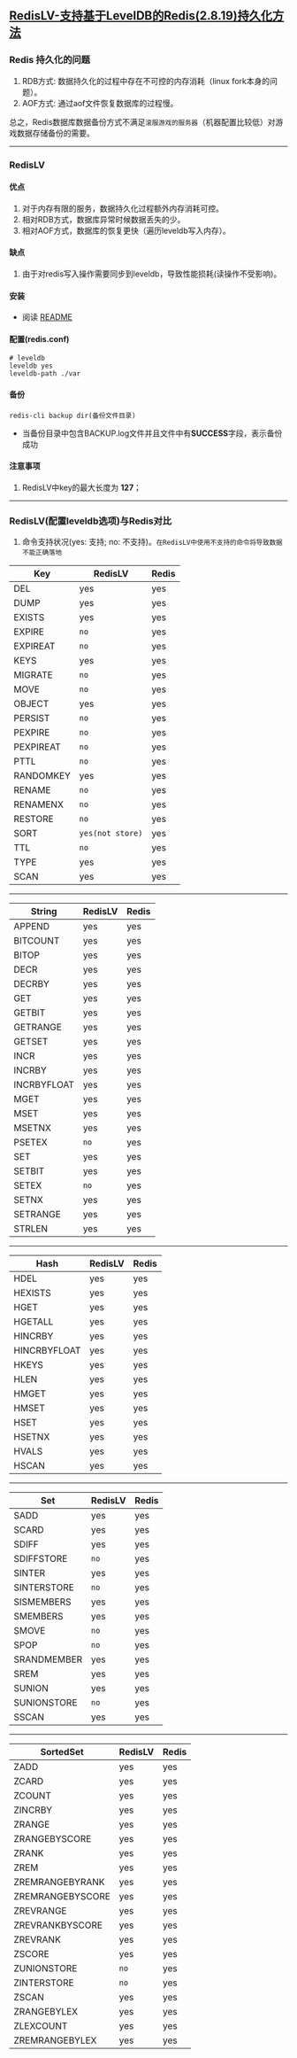 [RedisLV-支持基于LevelDB的Redis(2.8.19)持久化方法](https://github.com/ivanabc/RedisLV)
---

### Redis 持久化的问题
1. RDB方式: 数据持久化的过程中存在不可控的内存消耗（linux fork本身的问题）。
2. AOF方式: 通过aof文件恢复数据库的过程慢。

总之，Redis数据库数据备份方式不满足`滚服游戏的服务器`（机器配置比较低）对游戏数据存储备份的需要。

---
### RedisLV 

#### 优点
1. 对于内存有限的服务，数据持久化过程额外内存消耗可控。
2. 相对RDB方式，数据库异常时候数据丢失的少。
2. 相对AOF方式，数据库的恢复更快（遍历leveldb写入内存）。

#### 缺点

1. 由于对redis写入操作需要同步到leveldb，导致性能损耗(读操作不受影响)。

#### 安装
* 阅读 [README](README)

#### 配置(redis.conf)
~~~
# leveldb 
leveldb yes
leveldb-path ./var 
~~~

#### 备份
```
redis-cli backup dir(备份文件目录)
```
* 当备份目录中包含BACKUP.log文件并且文件中有**SUCCESS**字段，表示备份成功

#### 注意事项
1. RedisLV中key的最大长度为 **127**；

---
### RedisLV(配置leveldb选项)与Redis对比

1. 命令支持状况(yes: 支持; no: 不支持)。`在RedisLV中使用不支持的命令将导致数据不能正确落地`


| Key         |  RedisLV       | Redis        |
|-------------|----------------| -------------|
| DEL         |       yes      |      yes     |
| DUMP        |       yes      |      yes     |
| EXISTS      |       yes      |      yes     |
| EXPIRE      |       `no`     |      yes     |
| EXPIREAT    |       `no`     |      yes     |
| KEYS        |       yes      |      yes     |
| MIGRATE     |       `no`     |      yes     |
| MOVE        |       `no`     |      yes     |
| OBJECT      |       yes      |      yes     |
| PERSIST     |       `no`     |      yes     |
| PEXPIRE     |       `no`     |      yes     |
| PEXPIREAT   |       `no`     |      yes     |
| PTTL        |       `no`     |      yes     |
| RANDOMKEY   |       yes      |      yes     |
| RENAME      |       `no`     |      yes     |
| RENAMENX    |       `no`     |      yes     |
| RESTORE     |       `no`     |      yes     |
| SORT        |`yes(not store)`|      yes     |
| TTL         |       `no`     |      yes     |
| TYPE        |       yes      |      yes     |
| SCAN        |       yes      |      yes     |

---

| String      | RedisLV        | Redis        |
|-------------|----------------|--------------|
| APPEND      |       yes      |      yes     |
| BITCOUNT    |       yes      |      yes     |
| BITOP       |       yes      |      yes     |
| DECR        |       yes      |      yes     |
| DECRBY      |       yes      |      yes     |
| GET	        |       yes      |      yes     |
| GETBIT      |       yes      |      yes     |
| GETRANGE    |       yes      |      yes     |
| GETSET      |       yes      |      yes     |
| INCR        |       yes      |      yes     |
| INCRBY      |       yes      |      yes     |
| INCRBYFLOAT |       yes      |      yes     |
| MGET        |       yes      |      yes     |
| MSET        |       yes      |      yes     |
| MSETNX      |       yes      |      yes     |
| PSETEX      |       `no`     |      yes     |
| SET         |       yes      |      yes     |
| SETBIT      |       yes      |      yes     |
| SETEX       |       `no`     |      yes     |
| SETNX       |       yes      |      yes     |
| SETRANGE    |       yes      |      yes     |
| STRLEN      |       yes      |      yes     |

---

| Hash        | RedisLV        | Redis        |
|-------------|----------------|--------------|
| HDEL        |       yes      |      yes     | 
| HEXISTS     |       yes      |      yes     |
| HGET        |       yes      |      yes     |
| HGETALL     |       yes      |      yes     |
| HINCRBY     |       yes      |      yes     |
| HINCRBYFLOAT|       yes      |      yes     |
| HKEYS       |       yes      |      yes     |
| HLEN        |       yes      |      yes     |
| HMGET       |       yes      |      yes     |
| HMSET       |       yes      |      yes     |
| HSET        |       yes      |      yes     |
| HSETNX      |       yes      |      yes     |
| HVALS       |       yes      |      yes     |
| HSCAN       |       yes      |      yes     |

---

| Set         |   RedisLV      | Redis        |
|-------------|----------------|--------------|
| SADD        |       yes      |      yes     |
| SCARD       |       yes      |      yes     |
| SDIFF       |       yes      |      yes     |
| SDIFFSTORE  |       `no`     |      yes     |
| SINTER      |       yes      |      yes     |
| SINTERSTORE |       `no`     |      yes     |
| SISMEMBERS  |       yes      |      yes     |
| SMEMBERS    |       yes      |      yes     |
| SMOVE       |       `no`     |      yes     |
| SPOP        |       `no`     |      yes     |
| SRANDMEMBER |       yes      |      yes     |
| SREM        |       yes      |      yes     |
| SUNION      |       yes      |      yes     |
| SUNIONSTORE |       `no`     |      yes     |
| SSCAN       |       yes      |      yes     |

---

| SortedSet       | RedisLV      | Redis        |
|-----------------|--------------|--------------|
| ZADD            |       yes    |      yes     |
| ZCARD           |       yes    |      yes     |
| ZCOUNT          |       yes    |      yes     |
| ZINCRBY         |       yes    |      yes     |
| ZRANGE          |       yes    |      yes     |
| ZRANGEBYSCORE   |       yes    |      yes     |
| ZRANK           |       yes    |      yes     |
| ZREM            |       yes    |      yes     |
| ZREMRANGEBYRANK |       yes    |      yes     |  
| ZREMRANGEBYSCORE|       yes    |      yes     |
| ZREVRANGE       |       yes    |      yes     |
| ZREVRANKBYSCORE |       yes    |      yes     |
| ZREVRANK        |       yes    |      yes     |
| ZSCORE          |       yes    |      yes     |
| ZUNIONSTORE     |       `no`   |      yes     |
| ZINTERSTORE     |       `no`   |      yes     |
| ZSCAN           |       yes    |      yes     |
| ZRANGEBYLEX     |       yes    |      yes     |
| ZLEXCOUNT       |       yes    |      yes     |
| ZREMRANGEBYLEX  |       yes    |      yes     |  
